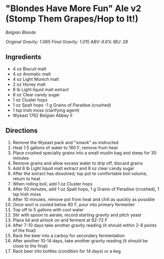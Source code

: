 # "Blondes Have More Fun" Ale v2 (Stomp Them Grapes/Hop to It!)
_Belgian Blonde_

_Original Gravity: 1.065_
_Final Gravity: 1.015_
_ABV: 6.6%_
_IBU: 28_

## Ingredients

- 4 oz Biscuit malt
- 4 oz Aromatic malt
- 4 oz Light Munich malt
- 2 oz Honey malt
- 8 lb Light liquid malt extract
- 8 oz Clear candy sugar
- 1 oz Cluster hops
- 1 oz Spalt hops
 -1 g Grains of Paradise (crushed)
- 1 tsp Irish moss (clarifying agent)
- Wyeast 1762 Belgian Abbey II

## Directions

1. Remove the Wyeast pack and "smack" as instructed
2. Heat 1.5 gallons of water to 160 F, remove from heat
3. Place crushed specialty grains into a small muslin bag and steep for 30 minutes
4. Remove grains and allow excess water to drip off, discard grains
5. Add 8 lb Light liquid malt extract and 8 oz clear candy sugar
6. After the extract has dissolved, top pot to comfortable boil volume, return to heat
7. When rolling boil, add 1 oz Cluster hops
8. After 50 minutes, add 1 oz Spalt hops, 1 g Grains of Paradise (crushed), 1 tsp Irish moss
10. After 10 minutes, remove pot from heat and chill as quickly as possible
11. Once wort is cooled below 80 F, pour into primary fermenter
12. Top off to 5 gallons with cool water
13. Stir with spoon to aerate, record starting gravity and pitch yeast
14. Place lid and airlock on and ferment at 62-72 F
15. After 7-10 days take another gravity reading (it should within 2-8 points of the final)
16. Rack the beer into a carboy for secondary fermentation
17. After another 10-14 days, take another gravity reading (it should be close to the final)
18. Rack beer into bottles (condition for 14 days) or a keg

